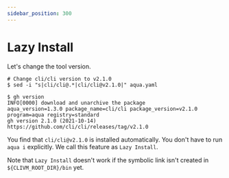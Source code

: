 ```yaml
---
sidebar_position: 300
---
```


# Lazy Install

Let's change the tool version.

```console
# Change cli/cli version to v2.1.0
$ sed -i "s|cli/cli@.*|cli/cli@v2.1.0|" aqua.yaml

$ gh version
INFO[0000] download and unarchive the package            aqua_version=1.3.0 package_name=cli/cli package_version=v2.1.0 program=aqua registry=standard
gh version 2.1.0 (2021-10-14)
https://github.com/cli/cli/releases/tag/v2.1.0
```

You find that `cli/cli@v2.1.0` is installed automatically.
You don't have to run `aqua i` explicitly.
We call this feature as `Lazy Install`.

Note that `Lazy Install` doesn't work if the symbolic link isn't created in `${CLIVM_ROOT_DIR}/bin` yet.
